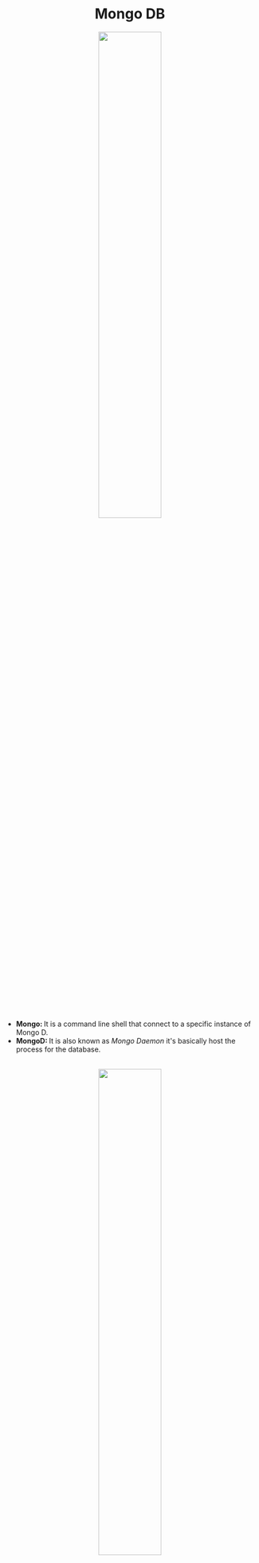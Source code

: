 <h1 align="center">Mongo DB</h1>
<div align="center">
  <img src="https://res.cloudinary.com/hevo/image/upload/f_auto,q_auto/v1644403814/hevo-learn/springboot_MongoDB_configuration_mongodb.jpg?_i=AA" align="center" height=50% width=50%>
</div>
<br>
<ul>
  <li><strong>Mongo: </strong>It is a command line shell that connect to a specific instance of Mongo D.</li>
  <li><strong>MongoD: </strong>It is also known as <em>Mongo Daemon</em> it's basically host the process for the database.</li>
</ul>
<br>
<div align="center">
  <img src="https://user-images.githubusercontent.com/68052449/223647052-8ced9cd1-57ed-4440-a24b-c079cf9d015f.png" align="center" row=50% width=50%>
</div>
<h3>Mongo DB Terminologies</h3>
<ul>
  <li><strong>Database:</strong> It is a set of collections.</li>
  <li><strong>Collections:</strong> It is a set of data. (For SQL it is a kind of table)</li>
  <li><strong>Document (BSON):</strong> It is acted like a row or data stored inside a collections.</li>
  <li><strong>Fields:</strong> It is a set of attributes or columns.</li>
</ul>
<br>
<h3>Commands:</h3>
<ul>
  <li><strong><em>mongosh</em></strong> is used to start the Mongo shell.</li>
  <li>Database</li>
  <ul>
    <li><strong><em>show dbs;</em></strong> is used to view all databases.</li>
    <li><strong><em>use database_name</em></strong> is used to create or switch to new database.</li>
    <li><strong><em>db</em></strong> is use to view currently used database.</li>
    <li><strong><em>db.dropDatabase();</em></strong> is use to delete currently active database.</li>
  </ul>
  <li>Collections</li>
  <ul>
    <li><strong><em>show collections</em></strong> is use to view all collections in currently active database.</li>
    <li><strong><em> db.createCollection("collection_name");</em></strong> is use to create new collection.</li>
    <li><strong><em> db.collection_name.drop()</em></strong> is use to delete collection.</li>
  </ul>
  <li>Enteries Insertions in Database</li>
  <ul>
    <li><strong><em>db.collection_name.insertOne({'name':'Ritik','Branch':'EE'})</em></strong> is use to insert one entry in collection.</li>
    <li><strong><em>db.collection_name.insertMany([{'name':'Ritik','Branch':'EE'},{'name':'Naman','Branch':'CSE'}])</em></strong> is use to insert more than one entries in collection.</li>
    <li>A unique object ID is attach to every object enteries.</li>
    <li><strong><em>db.collection_name.find();</em></strong> is use to view all row enteries.</li>
  </ul>
</ul>
